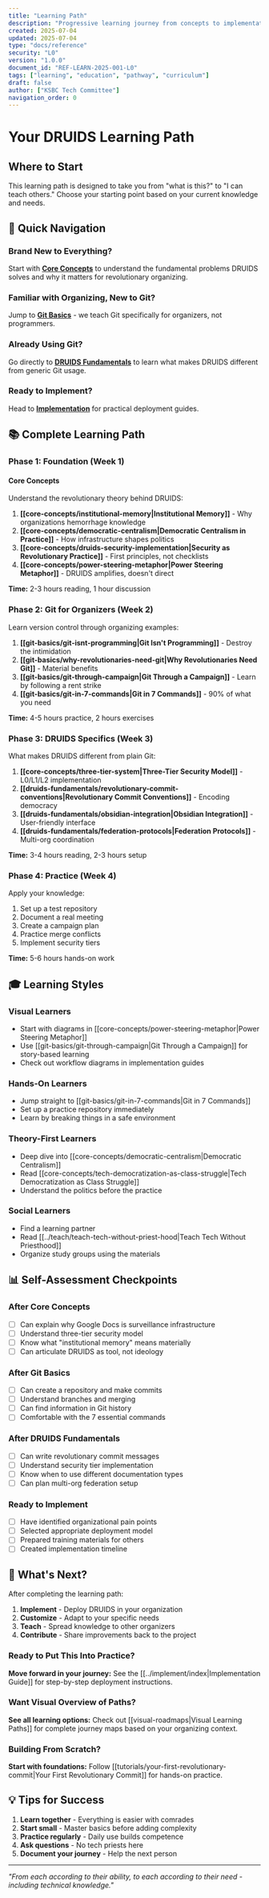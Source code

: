 ```yaml
---
title: "Learning Path"
description: "Progressive learning journey from concepts to implementation"
created: 2025-07-04
updated: 2025-07-04
type: "docs/reference"
security: "L0"
version: "1.0.0"
document_id: "REF-LEARN-2025-001-L0"
tags: ["learning", "education", "pathway", "curriculum"]
draft: false
author: ["KSBC Tech Committee"]
navigation_order: 0
---
```


# Your DRUIDS Learning Path

## Where to Start

This learning path is designed to take you from "what is this?" to "I can teach others." Choose your starting point based on your current knowledge and needs.

## 🎯 Quick Navigation

### Brand New to Everything?
Start with **[Core Concepts](./core-concepts/)** to understand the fundamental problems DRUIDS solves and why it matters for revolutionary organizing.

### Familiar with Organizing, New to Git?
Jump to **[Git Basics](./git-basics/)** - we teach Git specifically for organizers, not programmers.

### Already Using Git?
Go directly to **[DRUIDS Fundamentals](./druids-fundamentals/)** to learn what makes DRUIDS different from generic Git usage.

### Ready to Implement?
Head to **[Implementation](../implement/)** for practical deployment guides.

## 📚 Complete Learning Path

### Phase 1: Foundation (Week 1)

#### Core Concepts
Understand the revolutionary theory behind DRUIDS:

1. **[[core-concepts/institutional-memory|Institutional Memory]]** - Why organizations hemorrhage knowledge
2. **[[core-concepts/democratic-centralism|Democratic Centralism in Practice]]** - How infrastructure shapes politics  
3. **[[core-concepts/druids-security-implementation|Security as Revolutionary Practice]]** - First principles, not checklists
4. **[[core-concepts/power-steering-metaphor|Power Steering Metaphor]]** - DRUIDS amplifies, doesn't direct

**Time:** 2-3 hours reading, 1 hour discussion

### Phase 2: Git for Organizers (Week 2)

Learn version control through organizing examples:

1. **[[git-basics/git-isnt-programming|Git Isn't Programming]]** - Destroy the intimidation
2. **[[git-basics/why-revolutionaries-need-git|Why Revolutionaries Need Git]]** - Material benefits
3. **[[git-basics/git-through-campaign|Git Through a Campaign]]** - Learn by following a rent strike
4. **[[git-basics/git-in-7-commands|Git in 7 Commands]]** - 90% of what you need

**Time:** 4-5 hours practice, 2 hours exercises

### Phase 3: DRUIDS Specifics (Week 3)

What makes DRUIDS different from plain Git:

1. **[[core-concepts/three-tier-system|Three-Tier Security Model]]** - L0/L1/L2 implementation
2. **[[druids-fundamentals/revolutionary-commit-conventions|Revolutionary Commit Conventions]]** - Encoding democracy
3. **[[druids-fundamentals/obsidian-integration|Obsidian Integration]]** - User-friendly interface
4. **[[druids-fundamentals/federation-protocols|Federation Protocols]]** - Multi-org coordination

**Time:** 3-4 hours reading, 2-3 hours setup

### Phase 4: Practice (Week 4)

Apply your knowledge:

1. Set up a test repository
2. Document a real meeting
3. Create a campaign plan
4. Practice merge conflicts
5. Implement security tiers

**Time:** 5-6 hours hands-on work

## 🎓 Learning Styles

### Visual Learners
- Start with diagrams in [[core-concepts/power-steering-metaphor|Power Steering Metaphor]]
- Use [[git-basics/git-through-campaign|Git Through a Campaign]] for story-based learning
- Check out workflow diagrams in implementation guides

### Hands-On Learners
- Jump straight to [[git-basics/git-in-7-commands|Git in 7 Commands]]
- Set up a practice repository immediately
- Learn by breaking things in a safe environment

### Theory-First Learners
- Deep dive into [[core-concepts/democratic-centralism|Democratic Centralism]]
- Read [[core-concepts/tech-democratization-as-class-struggle|Tech Democratization as Class Struggle]]
- Understand the politics before the practice

### Social Learners
- Find a learning partner
- Read [[../teach/teach-tech-without-priest-hood|Teach Tech Without Priesthood]]
- Organize study groups using the materials

## 📊 Self-Assessment Checkpoints

### After Core Concepts
- [ ] Can explain why Google Docs is surveillance infrastructure
- [ ] Understand three-tier security model
- [ ] Know what "institutional memory" means materially
- [ ] Can articulate DRUIDS as tool, not ideology

### After Git Basics
- [ ] Can create a repository and make commits
- [ ] Understand branches and merging
- [ ] Can find information in Git history
- [ ] Comfortable with the 7 essential commands

### After DRUIDS Fundamentals  
- [ ] Can write revolutionary commit messages
- [ ] Understand security tier implementation
- [ ] Know when to use different documentation types
- [ ] Can plan multi-org federation setup

### Ready to Implement
- [ ] Have identified organizational pain points
- [ ] Selected appropriate deployment model
- [ ] Prepared training materials for others
- [ ] Created implementation timeline

## 🚀 What's Next?

After completing the learning path:

1. **Implement** - Deploy DRUIDS in your organization
2. **Customize** - Adapt to your specific needs
3. **Teach** - Spread knowledge to other organizers
4. **Contribute** - Share improvements back to the project

### Ready to Put This Into Practice?
**Move forward in your journey:** See the [[../implement/index|Implementation Guide]] for step-by-step deployment instructions.

### Want Visual Overview of Paths?
**See all learning options:** Check out [[visual-roadmaps|Visual Learning Paths]] for complete journey maps based on your organizing context.

### Building From Scratch?
**Start with foundations:** Follow [[tutorials/your-first-revolutionary-commit|Your First Revolutionary Commit]] for hands-on practice.

## 💡 Tips for Success

1. **Learn together** - Everything is easier with comrades
2. **Start small** - Master basics before adding complexity
3. **Practice regularly** - Daily use builds competence
4. **Ask questions** - No tech priests here
5. **Document your journey** - Help the next person

---

*"From each according to their ability, to each according to their need - including technical knowledge."*